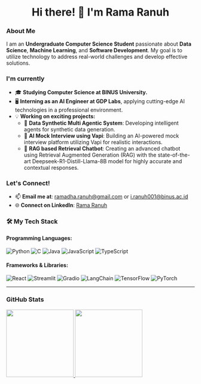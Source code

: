 <div id="header" align="center">
  <h1>Hi there! 👋 I'm Rama Ranuh</h1>
</div>


### About Me

I am an **Undergraduate Computer Science Student** passionate about **Data Science**, **Machine Learning**, and **Software Development**. My goal is to utilize technology to address real-world challenges and develop effective solutions.


### I'm currently

* 🎓 **Studying Computer Science at BINUS University.**
* 🖥️ **Interning as an AI Engineer at GDP Labs**, applying cutting-edge AI technologies in a professional environment.
* 💡 **Working on exciting projects:**
    * 🤖 **Data Synthetic Multi Agentic System**: Developing intelligent agents for synthetic data generation.
    * 🤖 **AI Mock Interview using Vapi**: Building an AI-powered mock interview platform utilizing Vapi for realistic interactions.
    * 🤖 **RAG based Retrieval Chatbot**: Creating an advanced chatbot using Retrieval Augmented Generation (RAG) with the state-of-the-art Deepseek-R1-Distill-Llama-8B model for highly accurate and contextual responses.


### Let's Connect!

* 📫 **Email me at**: [ramadha.ranuh@gmail.com](mailto:ramadha.ranuh@gmail.com) or [i.ranuh001@binus.ac.id](mailto:i.ranuh001@binus.ac.id)
* 🌐 **Connect on LinkedIn**: [Rama Ranuh](https://www.linkedin.com/in/i-gusti-bagus-ramadha-saverian-ranuh-3310a6274/) 


### 🛠️ My Tech Stack

#### Programming Languages:

<p align="left">
  <img src="https://img.shields.io/badge/-Python-3776AB?logo=python&logoColor=white" alt="Python">
  <img src="https://img.shields.io/badge/-C-A8B9CC?logo=c&logoColor=white" alt="C">
  <img src="https://img.shields.io/badge/-Java-007396?logo=java&logoColor=white" alt="Java">
  <img src="https://img.shields.io/badge/-JavaScript-F7DF1E?logo=javascript&logoColor=black" alt="JavaScript">
  <img src="https://img.shields.io/badge/-TypeScript-3178C6?logo=typescript&logoColor=white" alt="TypeScript">
</p>

#### Frameworks & Libraries:

<p align="left">
  <img src="https://img.shields.io/badge/-React-61DAFB?logo=react&logoColor=black" alt="React">
  <img src="https://img.shields.io/badge/-Streamlit-FF4B4B?logo=streamlit&logoColor=white" alt="Streamlit">
  <img src="https://img.shields.io/badge/-Gradio-FF6F00?logo=gradio&logoColor=white" alt="Gradio">
  <img src="https://img.shields.io/badge/-LangChain-2A7953?logo=langchain&logoColor=white" alt="LangChain">
  <img src="https://img.shields.io/badge/-TensorFlow-FF6F00?logo=tensorflow&logoColor=white" alt="TensorFlow">
  <img src="https://img.shields.io/badge/-PyTorch-EE4C2C?logo=pytorch&logoColor=white" alt="PyTorch">
</p>

---

### GitHub Stats

<p align="left">
<a href="https://github.com/RamadhaRanuh">
  <img height="180em" src="https://github-readme-stats-eight-theta.vercel.app/api?username=RamadhaRanuh&show_icons=true&theme=algolia&include_all_commits=true&count_private=true"/>
  <img height="180em" src="https://github-readme-stats-eight-theta.vercel.app/api/top-langs/?username=RamadhaRanuh&layout=compact&langs_count=8&theme=algolia"/>
</a>
</p>
